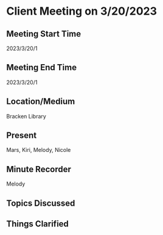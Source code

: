 # Client Meeting on 3/20/2023

## Meeting Start Time
2023/3/20/1

## Meeting End Time
2023/3/20/1

## Location/Medium
Bracken Library

## Present
Mars, Kiri, Melody, Nicole

## Minute Recorder
Melody

## Topics Discussed
## Things Clarified
